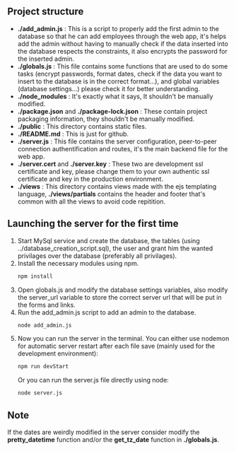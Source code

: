 ## Project structure

<ul>
  <li><b>./add_admin.js</b> : This is a script to properly add the first admin to the database so that he can add employees through the web app, it's helps add the admin without having to manually check if the data inserted into the database respects the constraints, it also encrypts the password for the inserted admin.</li>
  <li><b>./globals.js</b> : This file contains some functions that are used to do some tasks (encrypt passwords, format dates, check if the data you want to insert to the database is in the correct format...), and global variables (database settings...) please check it for better understanding.</li>
  <li><b>./node_modules</b> : It's exactly what it says, It shouldn't be manually modified.</li>
  <li><b>./package.json</b> and <b>./package-lock.json</b> : These contain project packaging information, they shouldn't be manually modified.</li>
  <li><b>./public</b> : This directory contains static files.</li>
  <li><b>./README.md</b> : This is just for github.</li>
  <li><b>./server.js</b> : This file contains the server configuration, peer-to-peer connection authentification and routes, it's the main backend file for the web app. </li>
  <li><b>./server.cert</b> and <b>./server.key</b> : These two are development ssl certificate and key, please change them to your own authentic ssl certificate and key in the production environment.</li>
  <li><b>./views</b> : This directory contains views made with the ejs templating language, <b>./views/partials</b> contains the header and footer that's common with all the views to avoid code repitition.</li>
</ul>

## Launching the server for the first time

<ol>
  <li>
    Start MySql service and create the database, the tables (using ../database_creation_script.sql), the user and grant him the wanted privilages over the database (preferably all privilages).
  </li>
  <li>
    Install the necessary modules using npm.

```bash
npm install
```

  </li>
  <li>
    Open globals.js and modify the database settings variables, also modify the server_url variable to store the correct server url that will be put in the forms and links.
  </li>
  <li>
    Run the add_admin.js script to add an admin to the database.
    
```bash
node add_admin.js
```

  </li>
  <li>
    Now you can run the server in the terminal.
    You can either use nodemon for automatic server restart after each file save (mainly used for the development environment):
    
```bash
npm run devStart
```

Or you can run the server.js file directly using node:

```bash
node server.js
```  
  </li>
</ol>

## Note

If the dates are weirdly modified in the server consider modify the <b>pretty_datetime</b> function and/or the <b>get_tz_date</b> function in <b>./globals.js</b>.
